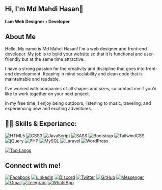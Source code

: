 <h2 > Hi, I'm Md Mahdi Hasan👏</h2>

<h4> I am Web Designer • Developer </h4>

<h2 > About Me </h2>
<p> Hello, My name is Md Mahdi Hasan! I'm a web designer and front-end developer. My job is to build your website so that it is functional and user-friendly but at the same time attractive.

I have a strong passion for the creativity and discipline that goes into front-end development. Keeping in mind scalability and clean code that is maintainable and readable.

I’ve worked with companies of all shapes and sizes, so contact me if you’d like to work together on your next project.

In my free time, I enjoy being outdoors, listening to music, traveling, and experiencing new and exciting adventures. </p>
 
<h2 >👨‍💻 Skills & Experiance:</h2>

![HTML5](https://img.shields.io/badge/html5-%23E34F26.svg?style=for-the-badge&logo=html5&logoColor=white)
![CSS3](https://img.shields.io/badge/css3-%231572B6.svg?style=for-the-badge&logo=css3&logoColor=white)
![JavaScript](https://img.shields.io/badge/javascript-%23323330.svg?style=for-the-badge&logo=javascript&logoColor=%23F7DF1E)
![SASS](https://img.shields.io/badge/SASS-hotpink.svg?style=for-the-badge&logo=SASS&logoColor=white)
![Bootstrap](https://img.shields.io/badge/bootstrap-%23563D7C.svg?style=for-the-badge&logo=bootstrap&logoColor=white)
![TailwindCSS](https://img.shields.io/badge/tailwindcss-%2338B2AC.svg?style=for-the-badge&logo=tailwind-css&logoColor=white)
![jQuery](https://img.shields.io/badge/jquery-%230769AD.svg?style=for-the-badge&logo=jquery&logoColor=white)
![PHP](https://img.shields.io/badge/php-%23777BB4.svg?style=for-the-badge&logo=php&logoColor=white)
![MySQL](https://img.shields.io/badge/mysql-%2300f.svg?style=for-the-badge&logo=mysql&logoColor=white)
![Laravel](https://img.shields.io/badge/laravel-%23FF2D20.svg?style=for-the-badge&logo=laravel&logoColor=white)
![WordPress](https://img.shields.io/badge/WordPress-%23117AC9.svg?style=for-the-badge&logo=WordPress&logoColor=white)

[![Top Langs](https://github-readme-stats.vercel.app/api/top-langs/?username=mahadi160)](https://github.com/anuraghazra/github-readme-stats)

<h2> Connect with me!</h2>

<a href="https://www.facebook.com/mahadi.hasan228?_rdc=1&_rdr">![Facebook](https://img.shields.io/badge/Facebook-%231877F2.svg?style=for-the-badge&logo=Facebook&logoColor=white)</a>
<a href="">![LinkedIn](https://img.shields.io/badge/linkedin-%230077B5.svg?style=for-the-badge&logo=linkedin&logoColor=white)</a>
<a href="">![Discord](https://img.shields.io/badge/Discord-%235865F2.svg?style=for-the-badge&logo=discord&logoColor=white)</a>
<a href="">	![Twitter](https://img.shields.io/badge/Twitter-%231DA1F2.svg?style=for-the-badge&logo=Twitter&logoColor=white)</a>
<a href="">	![GitHub](https://img.shields.io/badge/github-%23121011.svg?style=for-the-badge&logo=github&logoColor=white)</a>
<a href="">	![Messenger](https://img.shields.io/badge/Messenger-00B2FF?style=for-the-badge&logo=messenger&logoColor=white)</a>
<a href="">	![Gmail](https://img.shields.io/badge/Gmail-D14836?style=for-the-badge&logo=gmail&logoColor=white)</a>
<a href="">	![Telegram](https://img.shields.io/badge/Telegram-2CA5E0?style=for-the-badge&logo=telegram&logoColor=white)</a>
<a href="">	![WhatsApp](https://img.shields.io/badge/WhatsApp-25D366?style=for-the-badge&logo=whatsapp&logoColor=white)</a>


